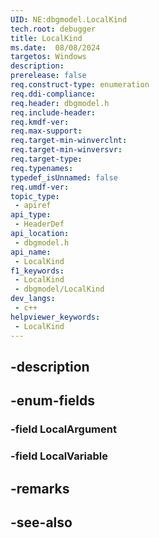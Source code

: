 ```yaml
---
UID: NE:dbgmodel.LocalKind
tech.root: debugger
title: LocalKind
ms.date:  08/08/2024
targetos: Windows
description: 
prerelease: false
req.construct-type: enumeration
req.ddi-compliance: 
req.header: dbgmodel.h
req.include-header: 
req.kmdf-ver: 
req.max-support: 
req.target-min-winverclnt: 
req.target-min-winversvr: 
req.target-type: 
req.typenames: 
typedef_isUnnamed: false
req.umdf-ver: 
topic_type:
 - apiref
api_type:
 - HeaderDef
api_location:
 - dbgmodel.h
api_name:
 - LocalKind
f1_keywords:
 - LocalKind
 - dbgmodel/LocalKind
dev_langs:
 - c++
helpviewer_keywords:
 - LocalKind
---
```


## -description

## -enum-fields

### -field LocalArgument

### -field LocalVariable

## -remarks

## -see-also

